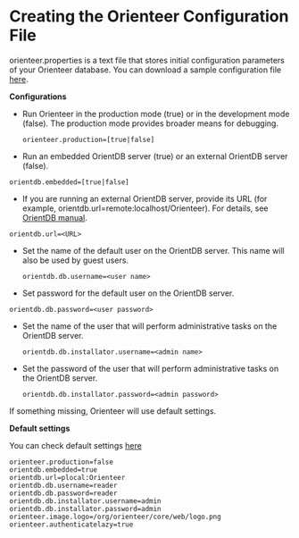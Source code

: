 # Creating the Orienteer Configuration File

orienteer.properties is a text file that stores initial configuration parameters of your Orienteer database. You can download a sample configuration file [here](https://github.com/OrienteerDW/Orienteer/blob/master/orienteer.properties). 

**Configurations**

* Run Orienteer in the production mode (true) or in the development mode (false). The production mode provides broader means for debugging. 

  `orienteer.production=[true|false]` 
*  Run an embedded OrientDB server (true) or an external OrientDB server (false).
  
  `orientdb.embedded=[true|false]`
*  If you are running an external OrientDB server, provide its URL (for example, orientdb.url=remote:localhost/Orienteer).  For details, see [OrientDB manual](http://orientdb.com/docs/last/Concepts.html#database-url).

  `orientdb.url=<URL>`

* Set the name of the default user on the OrientDB server. This name will also be used by guest users. 

  `orientdb.db.username=<user name>` 
* Set password for the default user on the OrientDB server. 
 
 `orientdb.db.password=<user password>`
* Set the name of the user that will perform administrative tasks on the OrientDB server.
   
   `orientdb.db.installator.username=<admin name>` 
*  Set the password of the user that will perform administrative tasks on the OrientDB server.
   
   `orientdb.db.installator.password=<admin password>`

If something missing, Orienteer will use default settings.

**Default settings**

You can check default settings [here](https://github.com/OrienteerDW/Orienteer/blob/master/orienteer-core/src/main/resources/orienteer-default.properties)

```
orienteer.production=false
orientdb.embedded=true
orientdb.url=plocal:Orienteer
orientdb.db.username=reader
orientdb.db.password=reader
orientdb.db.installator.username=admin
orientdb.db.installator.password=admin
orienteer.image.logo=/org/orienteer/core/web/logo.png
orienteer.authenticatelazy=true
```